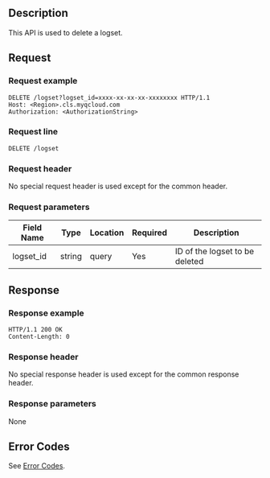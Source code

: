 ﻿## Description

This API is used to delete a logset.

## Request

### Request example

```
DELETE /logset?logset_id=xxxx-xx-xx-xx-xxxxxxxx HTTP/1.1
Host: <Region>.cls.myqcloud.com
Authorization: <AuthorizationString>

```

### Request line

```
DELETE /logset
```

### Request header

No special request header is used except for the common header.

### Request parameters

| Field Name | Type | Location | Required | Description |
|--------------|--------|------|---------|--------------------------------|
| logset_id    | string | query| Yes | ID of the logset to be deleted |

## Response

### Response example

```
HTTP/1.1 200 OK
Content-Length: 0

```

### Response header

No special response header is used except for the common response header.

### Response parameters

None

## Error Codes

See [Error Codes](https://cloud.tencent.com/document/product/614/12402).

